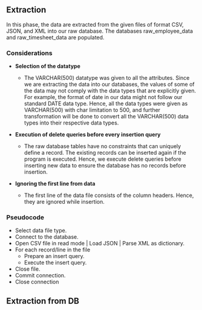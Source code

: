 ## Extraction
In this phase, the data are extracted from the given files of format CSV, JSON, and XML into our raw database. The databases raw_employee_data and raw_timesheet_data are populated.
  
### Considerations
- **Selection of the datatype**
  - The VARCHAR(500) datatype was given to all the attributes. Since we are extracting the data into our databases, the values of some of the data may not comply with the data types that are explicitly given. For example, the format of date in our data might not follow our standard DATE data type. Hence, all the data types were given as VARCHAR(500) with char limitation to 500, and further transformation will be done to convert all the VARCHAR(500) data types into their respective data types.
- **Execution of delete queries before every insertion query**
  - The raw database tables have no constraints that can uniquely define a record. The existing records can be inserted again if the program is executed. Hence, we execute delete queries before inserting new data to ensure the database has no records before insertion. 
 
- **Ignoring the first line from data**
  - The first line of the data file consists of the column headers. Hence, they are ignored while insertion.

### Pseudocode
- Select data file type.
- Connect to the database.
- Open CSV file in read mode | Load JSON | Parse XML as dictionary.
- For each record/line in the file
  - Prepare an insert query.
  - Execute the insert query.
- Close file.
- Commit connection.
- Close connection

## Extraction from DB

